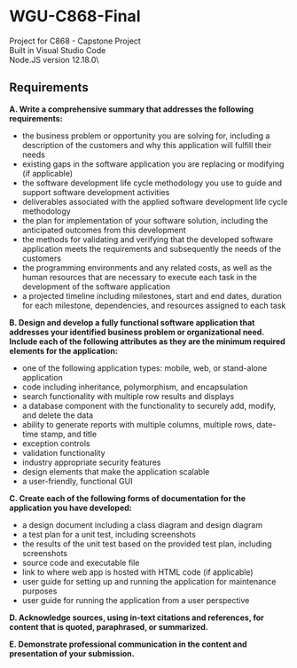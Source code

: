 # WGU-C868-Final

Project for C868 - Capstone Project\
Built in Visual Studio Code\
Node.JS version 12.18.0\

## Requirements
__A. Write a comprehensive summary that addresses the following requirements:__
* the business problem or opportunity you are solving for, including a description of the customers and why this application will fulfill their needs
* existing gaps in the software application you are replacing or modifying (if applicable)
* the software development life cycle methodology you use to guide and support software development activities
* deliverables associated with the applied software development life cycle methodology
* the plan for implementation of your software solution, including the anticipated outcomes from this development
* the methods for validating and verifying that the developed software application meets the requirements and subsequently the needs of the customers
* the programming environments and any related costs, as well as the human resources that are necessary to execute each task in the development of the software application
* a projected timeline including milestones, start and end dates, duration for each milestone, dependencies, and resources assigned to each task



__B. Design and develop a fully functional software application that addresses your identified business problem or organizational need. Include each of the following attributes as they are the minimum required elements for the application:__
* one of the following application types: mobile, web, or stand-alone application
* code including inheritance, polymorphism, and encapsulation
* search functionality with multiple row results and displays
* a database component with the functionality to securely add, modify, and delete the data
* ability to generate reports with multiple columns, multiple rows, date-time stamp, and title
* exception controls
* validation functionality
* industry appropriate security features
* design elements that make the application scalable
* a user-friendly, functional GUI



__C. Create each of the following forms of documentation for the application you have developed:__
* a design document including a class diagram and design diagram
* a test plan for a unit test, including screenshots
* the results of the unit test based on the provided test plan, including screenshots
* source code and executable file
* link to where web app is hosted with HTML code (if applicable)
* user guide for setting up and running the application for maintenance purposes
* user guide for running the application from a user perspective

__D. Acknowledge sources, using in-text citations and references, for content that is quoted, paraphrased, or summarized.__

__E. Demonstrate professional communication in the content and presentation of your submission.__
